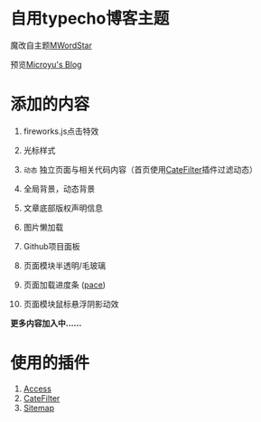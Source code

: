 # 自用typecho博客主题

魔改自主题[MWordStar](https://github.com/changbin1997/MWordStar)

预览[Microyu's Blog](https://blog.microyu.top)

# 添加的内容

1. fireworks.js点击特效

2. 光标样式

3. `动态` 独立页面与相关代码内容（首页使用[CateFilter](https://github.com/typecho-fans/plugins)插件过滤动态）

4. 全局背景，动态背景

5. 文章底部版权声明信息

6. 图片懒加载

7. Github项目面板

8. 页面模块半透明/毛玻璃

9. 页面加载进度条 ([pace](https://github.com/CodeByZach/pace))

10. 页面模块鼠标悬浮阴影动效

**更多内容加入中……**

# 使用的插件

1. [Access](https://github.com/kokororin/typecho-plugin-Access)
2. [CateFilter](https://github.com/typecho-fans/plugins)
3. [Sitemap](https://github.com/typecho-fans/plugins)